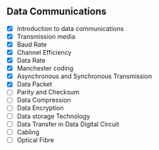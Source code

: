 ## **Data Communications**
- [x] Introduction to data communications
- [x] Transmission media
- [x] Baud  Rate
- [x] Channel  Efficiency
- [x] Data  Rate
- [x] Manchester coding
- [x] Asynchronous and Synchronous Transmission
- [x] Data Packet
- [ ] Parity and  Checksum
- [ ] Data  Compression
- [ ] Data Encryption
- [ ] Data storage  Technology
- [ ] Data Transfer in Data Digital Circuit
- [ ] Cabling
- [ ] Optical Fibre